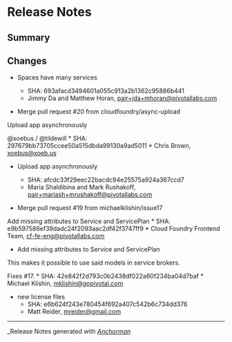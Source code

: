 # Release Notes

## Summary

## Changes

* Spaces have many services
    * SHA: 693afacd3494601a055c913a2b1362c95886b441
    * Jimmy Da and Matthew Horan, pair+jda+mhoran@pivotallabs.com


* Merge pull request #20 from cloudfoundry/async-upload

Upload app asynchronously

@xoebus / @tildewill
    * SHA: 297679bb73705ccee50a515dbda99130a9ad5011
    * Chris Brown, xoebus@xoeb.us


* Upload app asynchronously
    * SHA: afcdc33f29eec22bacdc94e25575a924a367ccd7
    * Maria Shaldibina and Mark Rushakoff, pair+mariash+mrushakoff@pivotallabs.com


* Merge pull request #19 from michaelklishin/issue17

Add missing attributes to Service and ServicePlan
    * SHA: e9b597586ef39dadc24f2093aac2df42f3747ff9
    * Cloud Foundry Frontend Team, cf-fe-eng@pivotallabs.com


* Add missing attributes to Service and ServicePlan

This makes it possible to use said models in service
brokers.

Fixes #17.
    * SHA: 42e842f2d793c0b2438df022a60f234ba04d7baf
    * Michael Klishin, mklishin@gopivotal.com


* new license files
    * SHA: e6b624f243e780454f692a407c542b6c734dd376
    * Matt Reider, mreider@gmail.com


------

_Release Notes generated with _[Anchorman](http://github.com/infews/anchorman)_